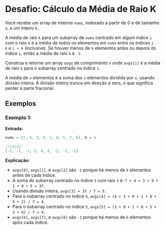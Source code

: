 # Desafio: Cálculo da Média de Raio K

Você recebe um array de inteiros `nums`, indexado a partir de 0 e de tamanho `n`, e um inteiro `k`.

A média de raio `k` para um subarray de `nums` centrado em algum índice `i` com o raio `k` é a média de todos os elementos em `nums` entre os índices `i - k` e `i + k` (inclusive). Se houver menos de `k` elementos antes ou depois do índice `i`, então a média de raio `k` é `-1`.

Construa e retorne um array `avgs` de comprimento `n` onde `avgs[i]` é a média de raio `k` para o subarray centrado no índice `i`.

A média de `x` elementos é a soma dos `x` elementos dividida por `x`, usando divisão inteira. A divisão inteira trunca em direção a zero, o que significa perder a parte fracional.

## Exemplos

### Exemplo 1:

**Entrada:**

```C#
nums = [7, 4, 3, 9, 1, 8, 5, 2, 6], k = 3

//Saida
[-1, -1, -1, 5, 4, 4, -1, -1, -1]
```
**Explicação:**

- `avgs[0]`, `avgs[1]`, e `avgs[2]` são `-1` porque há menos de `k` elementos antes de cada índice.
- A soma do subarray centrado no índice `3` com raio `3` é: `7 + 4 + 3 + 9 + 1 + 8 + 5 = 37`.
- Usando divisão inteira, `avgs[3] = 37 / 7 = 5`.
- Para o subarray centrado no índice `4`, `avgs[4] = (4 + 3 + 9 + 1 + 8 + 5 + 2) / 7 = 4`.
- Para o subarray centrado no índice `5`, `avgs[5] = (3 + 9 + 1 + 8 + 5 + 2 + 6) / 7 = 4`.
- `avgs[6]`, `avgs[7]`, e `avgs[8]` são `-1` porque há menos de `k` elementos após cada índice.